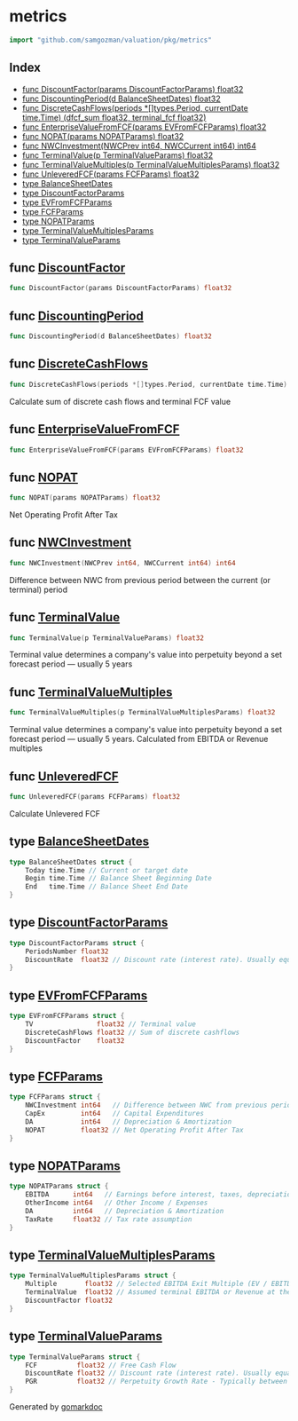 <!-- Code generated by gomarkdoc. DO NOT EDIT -->

# metrics

```go
import "github.com/samgozman/valuation/pkg/metrics"
```

## Index

- [func DiscountFactor(params DiscountFactorParams) float32](<#func-discountfactor>)
- [func DiscountingPeriod(d BalanceSheetDates) float32](<#func-discountingperiod>)
- [func DiscreteCashFlows(periods *[]types.Period, currentDate time.Time) (dfcf_sum float32, terminal_fcf float32)](<#func-discretecashflows>)
- [func EnterpriseValueFromFCF(params EVFromFCFParams) float32](<#func-enterprisevaluefromfcf>)
- [func NOPAT(params NOPATParams) float32](<#func-nopat>)
- [func NWCInvestment(NWCPrev int64, NWCCurrent int64) int64](<#func-nwcinvestment>)
- [func TerminalValue(p TerminalValueParams) float32](<#func-terminalvalue>)
- [func TerminalValueMultiples(p TerminalValueMultiplesParams) float32](<#func-terminalvaluemultiples>)
- [func UnleveredFCF(params FCFParams) float32](<#func-unleveredfcf>)
- [type BalanceSheetDates](<#type-balancesheetdates>)
- [type DiscountFactorParams](<#type-discountfactorparams>)
- [type EVFromFCFParams](<#type-evfromfcfparams>)
- [type FCFParams](<#type-fcfparams>)
- [type NOPATParams](<#type-nopatparams>)
- [type TerminalValueMultiplesParams](<#type-terminalvaluemultiplesparams>)
- [type TerminalValueParams](<#type-terminalvalueparams>)


## func [DiscountFactor](<https://github.com/samgozman/valuation/blob/main/pkg/metrics/discounting-periods.go#L27>)

```go
func DiscountFactor(params DiscountFactorParams) float32
```

## func [DiscountingPeriod](<https://github.com/samgozman/valuation/blob/main/pkg/metrics/discounting-periods.go#L19>)

```go
func DiscountingPeriod(d BalanceSheetDates) float32
```

## func [DiscreteCashFlows](<https://github.com/samgozman/valuation/blob/main/pkg/metrics/discrete-cash-flows.go#L10>)

```go
func DiscreteCashFlows(periods *[]types.Period, currentDate time.Time) (dfcf_sum float32, terminal_fcf float32)
```

Calculate sum of discrete cash flows and terminal FCF value

## func [EnterpriseValueFromFCF](<https://github.com/samgozman/valuation/blob/main/pkg/metrics/enterprise-value.go#L9>)

```go
func EnterpriseValueFromFCF(params EVFromFCFParams) float32
```

## func [NOPAT](<https://github.com/samgozman/valuation/blob/main/pkg/metrics/nopat.go#L11>)

```go
func NOPAT(params NOPATParams) float32
```

Net Operating Profit After Tax

## func [NWCInvestment](<https://github.com/samgozman/valuation/blob/main/pkg/metrics/nwc-investment.go#L4>)

```go
func NWCInvestment(NWCPrev int64, NWCCurrent int64) int64
```

Difference between NWC from previous period between the current \(or terminal\) period

## func [TerminalValue](<https://github.com/samgozman/valuation/blob/main/pkg/metrics/terminal-value.go#L16>)

```go
func TerminalValue(p TerminalValueParams) float32
```

Terminal value determines a company's value into perpetuity beyond a set forecast period — usually 5 years

## func [TerminalValueMultiples](<https://github.com/samgozman/valuation/blob/main/pkg/metrics/terminal-value.go#L22>)

```go
func TerminalValueMultiples(p TerminalValueMultiplesParams) float32
```

Terminal value determines a company's value into perpetuity beyond a set forecast period — usually 5 years\. Calculated from EBITDA or Revenue multiples

## func [UnleveredFCF](<https://github.com/samgozman/valuation/blob/main/pkg/metrics/fcf.go#L11>)

```go
func UnleveredFCF(params FCFParams) float32
```

Calculate Unlevered FCF

## type [BalanceSheetDates](<https://github.com/samgozman/valuation/blob/main/pkg/metrics/discounting-periods.go#L8-L12>)

```go
type BalanceSheetDates struct {
    Today time.Time // Current or target date
    Begin time.Time // Balance Sheet Beginning Date
    End   time.Time // Balance Sheet End Date
}
```

## type [DiscountFactorParams](<https://github.com/samgozman/valuation/blob/main/pkg/metrics/discounting-periods.go#L14-L17>)

```go
type DiscountFactorParams struct {
    PeriodsNumber float32
    DiscountRate  float32 // Discount rate (interest rate). Usually equals to WACC
}
```

## type [EVFromFCFParams](<https://github.com/samgozman/valuation/blob/main/pkg/metrics/enterprise-value.go#L3-L7>)

```go
type EVFromFCFParams struct {
    TV                float32 // Terminal value
    DiscreteCashFlows float32 // Sum of discrete cashflows
    DiscountFactor    float32
}
```

## type [FCFParams](<https://github.com/samgozman/valuation/blob/main/pkg/metrics/fcf.go#L3-L8>)

```go
type FCFParams struct {
    NWCInvestment int64   // Difference between NWC from previous period between the current
    CapEx         int64   // Capital Expenditures
    DA            int64   // Depreciation & Amortization
    NOPAT         float32 // Net Operating Profit After Tax
}
```

## type [NOPATParams](<https://github.com/samgozman/valuation/blob/main/pkg/metrics/nopat.go#L3-L8>)

```go
type NOPATParams struct {
    EBITDA      int64   // Earnings before interest, taxes, depreciation, and amortization
    OtherIncome int64   // Other Income / Expenses
    DA          int64   // Depreciation & Amortization
    TaxRate     float32 // Tax rate assumption
}
```

## type [TerminalValueMultiplesParams](<https://github.com/samgozman/valuation/blob/main/pkg/metrics/terminal-value.go#L9-L13>)

```go
type TerminalValueMultiplesParams struct {
    Multiple       float32 // Selected EBITDA Exit Multiple (EV / EBITDA) or Revenue Multiple
    TerminalValue  float32 // Assumed terminal EBITDA or Revenue at the end of the investing cycle
    DiscountFactor float32
}
```

## type [TerminalValueParams](<https://github.com/samgozman/valuation/blob/main/pkg/metrics/terminal-value.go#L3-L7>)

```go
type TerminalValueParams struct {
    FCF          float32 // Free Cash Flow
    DiscountRate float32 // Discount rate (interest rate). Usually equals to WACC
    PGR          float32 // Perpetuity Growth Rate - Typically between the inflation rate of 2-3% and the GDP growth rate of 4-5%
}
```



Generated by [gomarkdoc](<https://github.com/princjef/gomarkdoc>)

